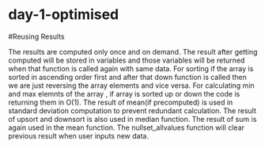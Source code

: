# day-1-optimised

#Reusing Results

The results are computed only once and on demand.
The result after getting computed will be stored in variables and those variables will be returned when that function is called again with same data.
For sorting if the array is sorted in ascending order first and after that down function is called then we are just reversing the array elements and vice versa.
For calculating min and max elemnts of the array , if array is sorted up or down the code is returning them in O(1).
The result of mean(if precomputed) is used in standard deviation computation to prevent redundant calculation.
The result of upsort and downsort is also used in median function.
The result of sum is again used in the mean function.
The nullset_allvalues function will clear previous result when user inputs new data.
